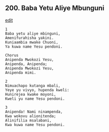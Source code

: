 ## 200. Baba Yetu Aliye Mbunguni
[edit](https://docs.google.com/document/d/1NHkkVmCYufXnqZlgzLJlBujm6wVsDhdw/edit?mode=html)




    1
    Baba yetu aliye mbinguni,
    Amenifurahisha yakini.
    Kuniaambia mwake Chuoni,
    Ya kuwa name Yesu pendoni.

    Chorus
    Anipenda Mwokozi Yesu,
    Anipenda, Anipenda;
    Anipenda Mwokozi Yesu,
    Anipenda mimi.

    2
    Nimuachapo kutanga mbali,
    Yeye yu vivyo, hupenda kweli:
    Hunirejea kwake moyoni,
    Kweli yu name Yesu pendoni.

    3
    Anipenda! Nami ninampenda,
    Kwa wokovu alionitenda;
    Alinifilia msalabani,
    Kwa kuwa name Yesu pendoni.


